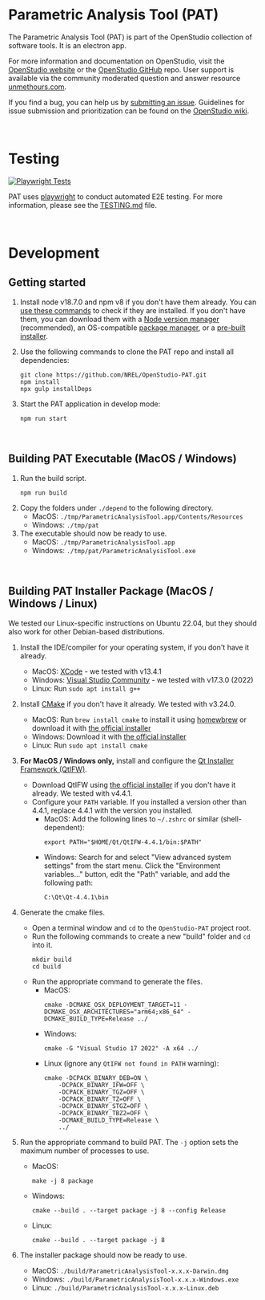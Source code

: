 Parametric Analysis Tool (PAT)
==============

The Parametric Analysis Tool (PAT) is part of the OpenStudio collection of software tools. It is an electron app.

For more information and documentation on OpenStudio, visit the [OpenStudio website](https://www.openstudio.net/) or the [OpenStudio GitHub](https://github.com/NREL/OpenStudio) repo.  User support is available via the community moderated question and answer resource [unmethours.com](https://unmethours.com/questions/).

If you find a bug, you can help us by [submitting an issue](https://github.com/NREL/OpenStudio-PAT/issues).  Guidelines for issue submission and prioritization can be found on the [OpenStudio wiki](https://github.com/NREL/OpenStudio/wiki/Issue-Prioritization).

<br />

# Testing

[![Playwright Tests](https://github.com/NREL/OpenStudio-PAT/actions/workflows/playwright.yml/badge.svg)](https://github.com/NREL/OpenStudio-PAT/actions/workflows/playwright.yml)

PAT uses [playwright](https://playwright.dev/) to conduct automated E2E testing. For more information, please see the [TESTING.md](TESTING.md) file.

<br />

# Development

## Getting started

1. Install node v18.7.0 and npm v8 if you don't have them already. You can [use these commands](https://docs.npmjs.com/downloading-and-installing-node-js-and-npm#checking-your-version-of-npm-and-nodejs) to check if they are installed. If you don't have them, you can download them with a [Node version manager](https://docs.npmjs.com/downloading-and-installing-node-js-and-npm#checking-your-version-of-npm-and-nodejs) (recommended), an OS-compatible [package manager](https://nodejs.org/en/download/package-manager/), or a [pre-built installer](https://nodejs.org/en/download/current/).

2. Use the following commands to clone the PAT repo and install all dependencies:
	```
	git clone https://github.com/NREL/OpenStudio-PAT.git
	npm install
	npx gulp installDeps
	```

3. Start the PAT application in develop mode:
	```
	npm run start
	```

<br />

## Building PAT Executable (MacOS / Windows)
1. Run the build script.
	```
	npm run build
	```
2. Copy the folders under `./depend` to the following directory.
	* MacOS: `./tmp/ParametricAnalysisTool.app/Contents/Resources`
	* Windows: `./tmp/pat`
3. The executable should now be ready to use.
	* MacOS: `./tmp/ParametricAnalysisTool.app`
	* Windows: `./tmp/pat/ParametricAnalysisTool.exe`

<br />

## Building PAT Installer Package (MacOS / Windows / Linux)

We tested our Linux-specific instructions on Ubuntu 22.04, but they should also work for other Debian-based distributions.

1. Install the IDE/compiler for your operating system, if you don't have it already.
	* MacOS: [XCode](https://apps.apple.com/us/app/xcode/id497799835) - we tested with v13.4.1
	* Windows: [Visual Studio Community](https://visualstudio.microsoft.com/downloads/) - we tested with v17.3.0 (2022)
	* Linux: Run `sudo apt install g++`

2. Install [CMake](https://cmake.org/) if you don't have it already. We tested with v3.24.0.
	* MacOS: Run `brew install cmake` to install it using [homewbrew](https://github.com/Homebrew) or download it with [the official installer](https://cmake.org/download/)
	* Windows: Download it with [the official installer](https://cmake.org/download/)
	* Linux: Run `sudo apt install cmake`

3. **For MacOS / Windows only,** install and configure the [Qt Installer Framework (QtIFW)](https://doc.qt.io/qtinstallerframework/index.html).
	* Download QtIFW using [the official installer](https://download.qt.io/official_releases/qt-installer-framework/) if you don't have it already. We tested with v4.4.1.
	* Configure your `PATH` variable. If you installed a version other than 4.4.1, replace 4.4.1 with the version you installed.
		* MacOS: Add the following lines to `~/.zshrc` or similar (shell-dependent):
			```
			export PATH="$HOME/Qt/QtIFW-4.4.1/bin:$PATH"
			```
		* Windows: Search for and select "View advanced system settings" from the start menu. Click the "Environment variables..." button, edit the "Path" variable, and add the following path:
			```
			C:\Qt\Qt-4.4.1\bin
			```

5. Generate the cmake files.
	* Open a terminal window and `cd` to the `OpenStudio-PAT` project root.
	* Run the following commands to create a new "build" folder and `cd` into it.
		```
		mkdir build
		cd build
		```
	* Run the appropriate command to generate the files.
		* MacOS:
			```
			cmake -DCMAKE_OSX_DEPLOYMENT_TARGET=11 -DCMAKE_OSX_ARCHITECTURES="arm64;x86_64" -DCMAKE_BUILD_TYPE=Release ../
			```
		* Windows:
			```
			cmake -G "Visual Studio 17 2022" -A x64 ../
			```
		* Linux (ignore any `QtIFW not found in PATH` warning):
			```
			cmake -DCPACK_BINARY_DEB=ON \
				-DCPACK_BINARY_IFW=OFF \
				-DCPACK_BINARY_TGZ=OFF \
				-DCPACK_BINARY_TZ=OFF \
				-DCPACK_BINARY_STGZ=OFF \
				-DCPACK_BINARY_TBZ2=OFF \
				-DCMAKE_BUILD_TYPE=Release \
				../
			```

6. Run the appropriate command to build PAT. The `-j` option sets the maximum number of processes to use.
	* MacOS:
		```
		make -j 8 package
		```
	* Windows:
		```
		cmake --build . --target package -j 8 --config Release
		```
	* Linux:
		```
		cmake --build . --target package -j 8
		```

7. The installer package should now be ready to use.
	* MacOS: `./build/ParametricAnalysisTool-x.x.x-Darwin.dmg`
	* Windows: `./build/ParametricAnalysisTool-x.x.x-Windows.exe`
	* Linux: `./build/ParametricAnalysisTool-x.x.x-Linux.deb`